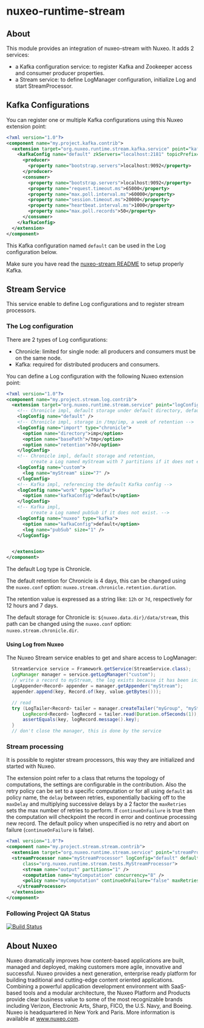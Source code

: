 nuxeo-runtime-stream
======================

## About

This module provides an integration of nuxeo-stream with Nuxeo.
It adds 2 services:
- a Kafka configuration service: to register Kafka and Zookeeper access and consumer producer properties.
- a Stream service: to define LogManager configuration, initialize Log and start StreamProcessor.

## Kafka Configurations

 You can register one or multiple Kafka configurations using this Nuxeo extension point:

```xml
<?xml version="1.0"?>
<component name="my.project.kafka.contrib">
  <extension target="org.nuxeo.runtime.stream.kafka.service" point="kafkaConfig">
    <kafkaConfig name="default" zkServers="localhost:2181" topicPrefix="nuxeo-">      
      <producer>
        <property name="bootstrap.servers">localhost:9092</property>
      </producer>      
      <consumer>
        <property name="bootstrap.servers">localhost:9092</property>
        <property name="request.timeout.ms">65000</property>
        <property name="max.poll.interval.ms">60000</property>
        <property name="session.timeout.ms">20000</property>
        <property name="heartbeat.interval.ms">1000</property>
        <property name="max.poll.records">50</property>
      </consumer>     
    </kafkaConfig>
  </extension>
</component>
```

This Kafka configuration named `default` can be used in the Log configuration below.

Make sure you have read the [nuxeo-stream README](../nuxeo-stream/README.md) to setup properly Kafka.


## Stream Service

This service enable to define Log configurations and to register stream processors.

### The Log configuration

There are 2 types of Log configurations:

- Chronicle: limited for single node: all producers and consumers must be on the same node.
- Kafka: required for distributed producers and consumers.

You can define a Log configuration with the following Nuxeo extension point:

```xml
<?xml version="1.0"?>
<component name="my.project.stream.log.contrib">
  <extension target="org.nuxeo.runtime.stream.service" point="logConfig">
    <!-- Chronicle impl, default storage under default directory, default retention -->
    <logConfig name="default" />
    <!-- Chronicle impl, storage in /tmp/imp, a week of retention -->
    <logConfig name="import" type="chronicle">
      <option name="directory">imp</option>
      <option name="basePath">/tmp</option>
      <option name="retention">7d</option>
    </logConfig>
    <!-- Chronicle impl, default storage and retention,
         create a Log named myStream with 7 partitions if it does not exist. -->
    <logConfig name="custom">
      <log name="myStream" size="7" />
    </logConfig>
    <!-- Kafka impl, referencing the default Kafka config -->
    <logConfig name="work" type="kafka">
      <option name="kafkaConfig">default</option>
    </logConfig>
    <!-- Kafka impl,
         create a Log named pubSub if it does not exist. -->
    <logConfig name="nuxeo" type="kafka">
      <option name="kafkaConfig">default</option>
      <log name="pubSub" size="1" />
    </logConfig>


  </extension>
</component>
```

The default Log type is Chronicle.

The default retention for Chronicle is 4 days, this can be changed using the `nuxeo.conf` option: `nuxeo.stream.chronicle.retention.duration`.

The retention value is expressed as a string like: `12h` or `7d`, respectively for 12 hours and 7 days.

The default storage for Chronicle is: `${nuxeo.data.dir}/data/stream`, this path can be changed using the `nuxeo.conf` option: `nuxeo.stream.chronicle.dir`.


#### Using Log from Nuxeo

The Nuxeo Stream service enables to get and share access to LogManager:

```java
  StreamService service = Framework.getService(StreamService.class);
  LogManager manager = service.getLogManager("custom");
  // write a record to myStream, the log exists because it has been initialized by the service 
  LogAppender<Record> appender = manager.getAppender("myStream");
  appender.append(key, Record.of(key, value.getBytes()));

  // read
  try (LogTailer<Record> tailer = manager.createTailer("myGroup", "myStream")) {
      LogRecord<Record> logRecord = tailer.read(Duration.ofSeconds(1));
      assertEquals(key, logRecord.message().key);
  }
  // don't close the manager, this is done by the service
```

### Stream processing

It is possible to register stream processors, this way they are initialized and started with Nuxeo.

The extension point refer to a class that returns the topology of computations, 
the settings are configurable in the contribution.
Also the retry policy can be set to a specific computation or for all using `default` as policy name,
the `delay` between retries, exponentially backing off to the `maxDelay` and multiplying successive delays by a 2 factor
the `maxRetries` sets the max number of retries to perform. If `continueOnFailure` is true then the computation
will checkpoint the record in error and continue processing new record.
The default policy when unspecified is no retry and abort on failure (`continueOnFailure` is false).

```xml
<?xml version="1.0"?>
<component name="my.project.stream.stream.contrib">
  <extension target="org.nuxeo.runtime.stream.service" point="streamProcessor">    
  <streamProcessor name="myStreamProcessor" logConfig="default" defaultConcurrency="4" defaultPartitions="12"
      class="org.nuxeo.runtime.stream.tests.MyStreamProcessor">
      <stream name="output" partitions="1" />
      <computation name="myComputation" concurrency="8" />
      <policy name="myComputation" continueOnFailure="false" maxRetries="3" delay="500ms" maxDelay="10s" />
    </streamProcessor>
  </extension>
</component>
```

### Following Project QA Status

[![Build Status](https://qa.nuxeo.org/jenkins/buildStatus/icon?job=master/nuxeo-master)](https://qa.nuxeo.org/jenkins/job/master/job/nuxeo-master/)


## About Nuxeo
Nuxeo dramatically improves how content-based applications are built, managed and deployed, making customers more agile, innovative and successful. Nuxeo provides a next generation, enterprise ready platform for building traditional and cutting-edge content oriented applications. Combining a powerful application development environment with SaaS-based tools and a modular architecture, the Nuxeo Platform and Products provide clear business value to some of the most recognizable brands including Verizon, Electronic Arts, Sharp, FICO, the U.S. Navy, and Boeing. Nuxeo is headquartered in New York and Paris. More information is available at www.nuxeo.com.
